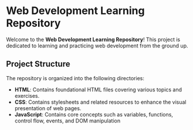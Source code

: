 # Web Development Learning Repository

Welcome to the **Web Development Learning Repository**! This project is dedicated to learning and practicing web development from the ground up.

## Project Structure

The repository is organized into the following directories:

- **HTML**: Contains foundational HTML files covering various topics and exercises.
- **CSS**: Contains stylesheets and related resources to enhance the visual presentation of web pages.
- **JavaScript**: Contains core concepts such as variables, functions, control flow, events, and DOM manipulation
